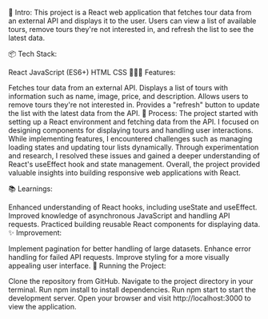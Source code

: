 🎋 Intro:
This project is a React web application that fetches tour data from an external API and displays it to the user. Users can view a list of available tours, remove tours they're not interested in, and refresh the list to see the latest data.

📦 Tech Stack:

React
JavaScript (ES6+)
HTML
CSS
👩🏽‍🍳 Features:

Fetches tour data from an external API.
Displays a list of tours with information such as name, image, price, and description.
Allows users to remove tours they're not interested in.
Provides a "refresh" button to update the list with the latest data from the API.
💭 Process:
The project started with setting up a React environment and fetching data from the API. I focused on designing components for displaying tours and handling user interactions. While implementing features, I encountered challenges such as managing loading states and updating tour lists dynamically. Through experimentation and research, I resolved these issues and gained a deeper understanding of React's useEffect hook and state management. Overall, the project provided valuable insights into building responsive web applications with React.

📚 Learnings:

Enhanced understanding of React hooks, including useState and useEffect.
Improved knowledge of asynchronous JavaScript and handling API requests.
Practiced building reusable React components for displaying data.
✨ Improvement:

Implement pagination for better handling of large datasets.
Enhance error handling for failed API requests.
Improve styling for a more visually appealing user interface.
🚦 Running the Project:

Clone the repository from GitHub.
Navigate to the project directory in your terminal.
Run npm install to install dependencies.
Run npm start to start the development server.
Open your browser and visit http://localhost:3000 to view the application.
